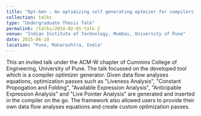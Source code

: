 ```yaml
---
title: "Opt-Gen : An optimizing self generating optmizer for compilers"
collection: talks
type: "Undergraduate Thesis Talk"
permalink: /talks/2014-02-01-talk-2
venue: "Indian Institute of Technology, Mumbai, University of Pune"
date: 2015-06-10
location: "Pune, Maharashtra, India"
---
```


This an invited talk under the ACM-W chapter of Cummins College of Engineering, University of Pune. 
The talk focussed on the developed tool which is a compiler optimizer generator. Given data flow analyses equations, optimization passes such as "Liveness Analysis", "Constant Propogation and Folding", "Available Expression Analysis", "Anticipable Expression Analysis" and "Live Pointer Analysis" are generated and inserted in the compiler on the go. The framework also allowed users to provide their own data flow analyses equations and create custom optimization passes.

